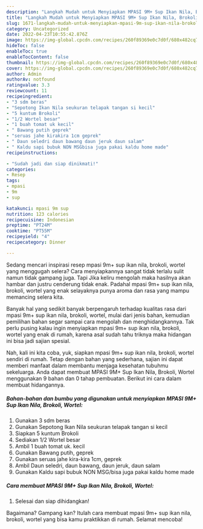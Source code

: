 ```yaml
---
description: "Langkah Mudah untuk Menyiapkan MPASI 9M+ Sup Ikan Nila, Brokoli, Wortel yang Menggugah Selera"
title: "Langkah Mudah untuk Menyiapkan MPASI 9M+ Sup Ikan Nila, Brokoli, Wortel yang Menggugah Selera"
slug: 1671-langkah-mudah-untuk-menyiapkan-mpasi-9m-sup-ikan-nila-brokoli-wortel-yang-menggugah-selera
category: Uncategorized
date: 2022-04-23T10:55:42.876Z
image: https://img-global.cpcdn.com/recipes/260f89369e0c7d0f/680x482cq70/mpasi-9m-sup-ikan-nila-brokoli-wortel-foto-resep-utama.jpg
hideToc: false
enableToc: true
enableTocContent: false
thumbnail: https://img-global.cpcdn.com/recipes/260f89369e0c7d0f/680x482cq70/mpasi-9m-sup-ikan-nila-brokoli-wortel-foto-resep-utama.jpg
cover: https://img-global.cpcdn.com/recipes/260f89369e0c7d0f/680x482cq70/mpasi-9m-sup-ikan-nila-brokoli-wortel-foto-resep-utama.jpg
author: Admin
authorAv: notfound
ratingvalue: 3.3
reviewcount: 11
recipeingredient:
- "3 sdm beras"
- "Sepotong Ikan Nila seukuran telapak tangan si kecil"
- "5 kuntum Brokoli"
- "1/2 Wortel besar"
- "1 buah tomat uk kecil"
- " Bawang putih geprek"
- "seruas jahe kirakira 1cm geprek"
- " Daun seledri daun bawang daun jeruk daun salam"
- " Kaldu sapi bubuk NON MSGbisa juga pakai kaldu home made"
recipeinstructions:

- "Sudah jadi dan siap dinikmati!"
categories:
- Resep
tags:
- mpasi
- 9m
- sup

katakunci: mpasi 9m sup 
nutrition: 123 calories
recipecuisine: Indonesian
preptime: "PT24M"
cooktime: "PT55M"
recipeyield: "4"
recipecategory: Dinner

---
```



Sedang mencari inspirasi resep mpasi 9m+ sup ikan nila, brokoli, wortel yang menggugah selera? Cara menyiapkannya sangat tidak terlalu sulit namun tidak gampang juga. Tapi Jika keliru mengolah maka hasilnya akan hambar dan justru cenderung tidak enak. Padahal mpasi 9m+ sup ikan nila, brokoli, wortel yang enak selayaknya punya aroma dan rasa yang mampu memancing selera kita.




Banyak hal yang sedikit banyak berpengaruh terhadap kualitas rasa dari mpasi 9m+ sup ikan nila, brokoli, wortel, mulai dari jenis bahan, kemudian pemilihan bahan segar sampai cara mengolah dan menghidangkannya. Tak perlu pusing kalau ingin menyiapkan mpasi 9m+ sup ikan nila, brokoli, wortel yang enak di rumah, karena asal sudah tahu triknya maka hidangan ini bisa jadi sajian spesial.


Nah, kali ini kita coba, yuk, siapkan mpasi 9m+ sup ikan nila, brokoli, wortel sendiri di rumah. Tetap dengan bahan yang sederhana, sajian ini dapat memberi manfaat dalam membantu menjaga kesehatan tubuhmu sekeluarga. Anda dapat membuat MPASI 9M+ Sup Ikan Nila, Brokoli, Wortel menggunakan 9 bahan dan 0 tahap pembuatan. Berikut ini cara dalam membuat hidangannya.

<!--inarticleads1-->

##### Bahan-bahan dan bumbu yang digunakan untuk menyiapkan MPASI 9M+ Sup Ikan Nila, Brokoli, Wortel:

1. Gunakan 3 sdm beras
1. Gunakan Sepotong Ikan Nila seukuran telapak tangan si kecil
1. Siapkan 5 kuntum Brokoli
1. Sediakan 1/2 Wortel besar
1. Ambil 1 buah tomat uk. kecil
1. Gunakan  Bawang putih, geprek
1. Gunakan seruas jahe kira-kira 1cm, geprek
1. Ambil  Daun seledri, daun bawang, daun jeruk, daun salam
1. Gunakan  Kaldu sapi bubuk NON MSG/bisa juga pakai kaldu home made




<!--inarticleads2-->

##### Cara membuat MPASI 9M+ Sup Ikan Nila, Brokoli, Wortel:


1. Selesai dan siap dihidangkan!



Bagaimana? Gampang kan? Itulah cara membuat mpasi 9m+ sup ikan nila, brokoli, wortel yang bisa kamu praktikkan di rumah. Selamat mencoba!
